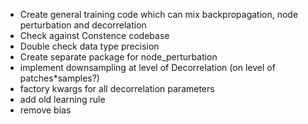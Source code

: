 - Create general training code which can mix backpropagation, node perturbation and decorrelation
- Check against Constence codebase
- Double check data type precision
- Create separate package for node_perturbation
- implement downsampling at level of Decorrelation (on level of patches*samples?)
- factory kwargs for all decorrelation parameters
- add old learning rule
- remove bias
